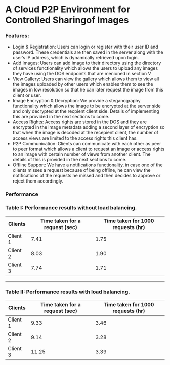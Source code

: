 # A Cloud P2P Environment for Controlled Sharingof Images
### Features:
- Login & Registration: Users can login or register with
their user ID and password. These credentials are then
saved in the server along with the user’s IP address, which
is dynamically retrieved upon login.
- Add Images: Users can add image to their directory using
the directory of services functionality which allows the
users to upload any images they have using the DOS
endpoints that are menioned in section V
- View Gallery: Users can view the gallery which allows
them to view all the images uploaded by other users
which enables them to see the images in low resolution
so that he can later request the image from this client or
user.
- Image Encryption & Decryption: We provide a
steganography functionality which allows the image to
be encrypted at the server side and only decrypted at
the recpient client side. Details of implementing this are
provided in the next sections to come.
- Access Rights: Access rights are stored in the DOS and
they are encrypted in the image metadata adding a second
layer of encryption so that when the image is decoded
at the recepient client, the number of access views are
limited to the access rights this client has.
- P2P Communication: Clients can communicate with
each other as peer to peer format which allows a client
to request an image or access rights to an image with
certain number of views from another client. The details
of this is provided in the next sections to come.
- Offline Support: We have a notifications functionality,
in case one of the clients misses a request because of
being offline, he can view the notifications of the requests
he missed and then decides to approve or reject them
accordingly.

### Performance

### Table I: Performance results without load balancing.

| Clients   | Time taken for a request (sec) | Time taken for 1000 requests (hr) |
|-----------|--------------------------------|------------------------------------|
| Client 1  | 7.41                           | 1.75                               |
| Client 2  | 8.03                           | 1.90                               |
| Client 3  | 7.74                           | 1.71                               |

---

### Table II: Performance results with load balancing.

| Clients   | Time taken for a request (sec) | Time taken for 1000 requests (hr) |
|-----------|--------------------------------|------------------------------------|
| Client 1  | 9.33                           | 3.46                               |
| Client 2  | 9.14                           | 3.28                               |
| Client 3  | 11.25                          | 3.39                               |
